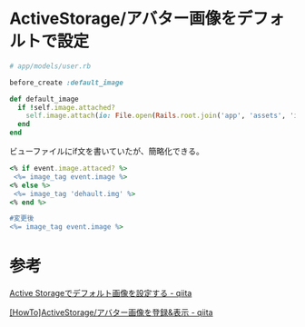 # ActiveStorage/アバター画像をデフォルトで設定

```ruby
# app/models/user.rb

before_create :default_image

def default_image
  if !self.image.attached?
    self.image.attach(io: File.open(Rails.root.join('app', 'assets', 'images', 'event_default.png')), filename: 'default-image.png', content_type: 'image/png')
  end
end
```

ビューファイルにif文を書いていたが、簡略化できる。
```ruby
<% if event.image.attaced? %>
 <%= image_tag event.image %>
<% else %>
 <%= image_tag 'dehault.img' %>
<% end %>

#変更後
<%= image_tag event.image %>
```

# 参考

[Active Storageでデフォルト画像を設定する - qiita](https://qiita.com/mashihiko_397/items/569384b8f8f333b3168e)

[[HowTo]ActiveStorage/アバター画像を登録&表示 - qiita](https://qiita.com/Tatsu88/items/d68cdfa42a08b2713f37)